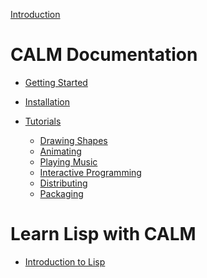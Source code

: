 [Introduction](index.md)

# CALM Documentation

- [Getting Started](getting-started.md)

- [Installation](installation.md)

- [Tutorials](tutorials.md)
  - [Drawing Shapes]()
  - [Animating]()
  - [Playing Music]()
  - [Interactive Programming]()
  - [Distributing]()
  - [Packaging]()

# Learn Lisp with CALM

- [Introduction to Lisp]()
